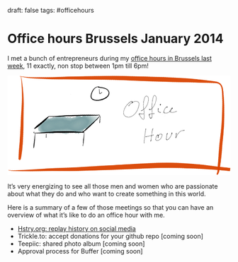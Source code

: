 draft: false
tags: #officehours

# Office hours Brussels January 2014

I met a bunch of entrepreneurs during my [office hours in Brussels last week](http://ohours.org/officehours/73763), 11 exactly, non stop between 1pm till 6pm!

![Office Hour](public/img/OfficeHour.png)

It’s very energizing to see all those men and women who are passionate about what they do and who want to create something in this world. 

Here is a summary of a few of those meetings so that you can have an overview of what it’s like to do an office hour with me. 

- [Hstry.org: replay history on social media](hstry-social-media-history)
- Trickle.to: accept donations for your github repo [coming soon]
- Teepiic: shared photo album [coming soon]
- Approval process for Buffer [coming soon]


